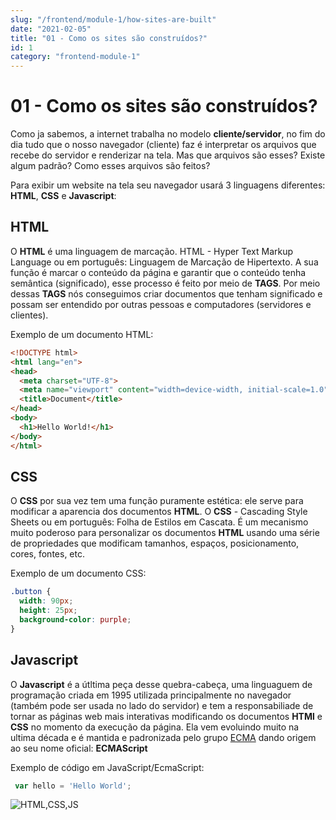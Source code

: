 ```yaml
---
slug: "/frontend/module-1/how-sites-are-built"
date: "2021-02-05"
title: "01 - Como os sites são construídos?"
id: 1
category: "frontend-module-1"
---
```


# 01 - Como os sites são construídos?

Como ja sabemos, a internet trabalha no modelo **cliente/servidor**, no fim do dia tudo que o nosso navegador \(cliente\) faz é interpretar os arquivos que recebe do servidor e renderizar na tela. Mas que arquivos são esses? Existe algum padrão? Como esses arquivos são feitos?

Para exibir um website na tela seu navegador usará 3 linguagens diferentes: **HTML**, **CSS** e **Javascript**:

## HTML

O **HTML** é uma linguagem de marcação. HTML - Hyper Text Markup Language ou em português: Linguagem de Marcação de Hipertexto. A sua função é marcar o conteúdo da página e garantir que o conteúdo tenha semântica \(significado\), esse processo é feito por meio de **TAGS**. Por meio dessas **TAGS** nós conseguimos criar documentos que tenham significado e possam ser entendido por outras pessoas e computadores \(servidores e clientes\).

Exemplo de um documento HTML:

```html
<!DOCTYPE html>
<html lang="en">
<head>
  <meta charset="UTF-8">
  <meta name="viewport" content="width=device-width, initial-scale=1.0">
  <title>Document</title>
</head>
<body>
  <h1>Hello World!</h1>
</body>
</html>
```

## CSS

O **CSS** por sua vez tem uma função puramente estética: ele serve para modificar a aparencia dos documentos **HTML**. O **CSS** - Cascading Style Sheets ou em português: Folha de Estilos em Cascata. É um mecanismo muito poderoso para personalizar os documentos **HTML** usando uma série de propriedades que modificam tamanhos, espaços, posicionamento, cores, fontes, etc.

Exemplo de um documento CSS:

```css
.button {
  width: 90px;
  height: 25px;
  background-color: purple;
}
```

## Javascript

O **Javascript** é a útltima peça desse quebra-cabeça, uma linguaguem de programação criada em 1995 utilizada principalmente no navegador \(também pode ser usada no lado do servidor\) e tem a responsabiliade de tornar as páginas web mais interativas modificando os documentos **HTMl** e **CSS** no momento da execução da página. Ela vem evoluindo muito na ultima década e é mantida e padronizada pelo grupo [ECMA](https://www.ecma-international.org/) dando origem ao seu nome oficial: **ECMAScript**

Exemplo de código em JavaScript/EcmaScript:

```javascript
 var hello = 'Hello World';
```

![HTML,CSS,JS](https://media.giphy.com/media/fuJPZBIIqzbt1kAYVc/giphy.gif)


